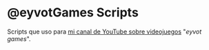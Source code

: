 # @eyvotGames Scripts

Scripts que uso para [mi canal de YouTube sobre videojuegos](https://youtube.com/@eyvotGames) "*eyvot games*".
